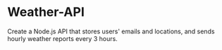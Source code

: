 # Weather-API
Create a Node.js API that stores users' emails and locations, and sends hourly weather reports every 3 hours.
